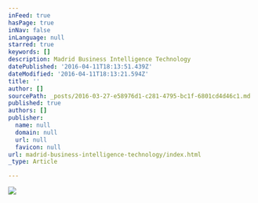 ```yaml
---
inFeed: true
hasPage: true
inNav: false
inLanguage: null
starred: true
keywords: []
description: Madrid Business Intelligence Technology
datePublished: '2016-04-11T18:13:51.439Z'
dateModified: '2016-04-11T18:13:21.594Z'
title: ''
author: []
sourcePath: _posts/2016-03-27-e58976d1-c281-4795-bc1f-6801cd4d46c1.md
published: true
authors: []
publisher:
  name: null
  domain: null
  url: null
  favicon: null
url: madrid-business-intelligence-technology/index.html
_type: Article

---
```

![](https://the-grid-user-content.s3-us-west-2.amazonaws.com/e0769a38-393c-4786-8b5f-e04b15dce786.jpg)